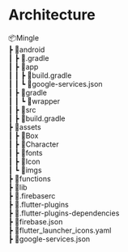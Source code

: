 # Architecture <br/>
📦Mingle<br/>
┣ 📂android<br/>
 ┃ ┣ 📂.gradle<br/>
┃ ┣ 📂app<br/>
 ┃ ┃ ┣ 📜build.gradle<br/>
 ┃ ┃ ┗ 📜google-services.json<br/>
 ┃ ┣ 📂gradle<br/>
 ┃ ┃ ┗ 📂wrapper<br/>
 ┃ ┣ 📂src<br/>
 ┃ ┣ 📜build.gradle<br/>
┣ 📂assets<br/>
 ┃ ┣ 📂Box<br/>
 ┃ ┣ 📂Character<br/>
 ┃ ┣ 📂fonts<br/>
 ┃ ┣ 📂Icon<br/>
 ┃ ┗ 📂imgs<br/>
┣ 📂functions<br/>
┣ 📂lib<br/>
 ┣ 📜.firebaserc<br/>
 ┣ 📜.flutter-plugins<br/>
 ┣ 📜.flutter-plugins-dependencies<br/>
 ┣ 📜firebase.json<br/>
 ┣ 📜flutter_launcher_icons.yaml<br/>
 ┣ 📜google-services.json<br/>
